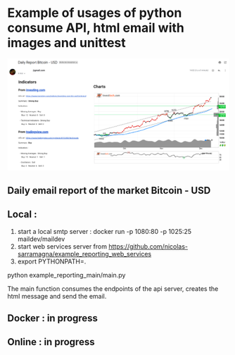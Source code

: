 # Example of usages of python consume API, html email with images and unittest

![screeen_email](https://github.com/nicolas-sarramagna/example_reporting_main/blob/main/images/screen_email.png)

## Daily email report of the market Bitcoin - USD

## Local :
1. start a local smtp server : docker run -p 1080:80 -p 1025:25 maildev/maildev
2. start web services server from https://github.com/nicolas-sarramagna/example_reporting_web_services
3. export PYTHONPATH=.

python example_reporting_main/main.py

The main function consumes the endpoints of the api server, creates the html message and send the email.

## Docker : in progress

## Online : in progress
